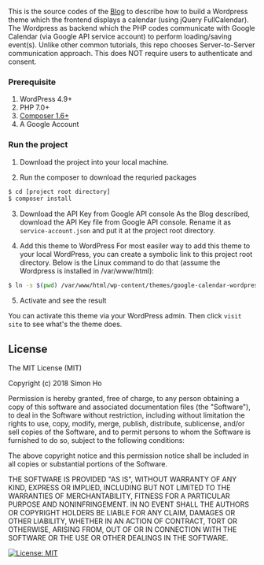 This is the source codes of the [Blog](https://blog.simonho.net/google-calendar-wordpress-theme-steps-by-steps/) to describe how to build a Wordpress theme which the frontend displays a calendar (using jQuery FullCalendar). The Wordpress as backend which the PHP codes communicate with Google Calendar (via Google API service account) to perform loading/saving event(s). Unlike other common tutorials, this repo chooses Server-to-Server communication approach. This does NOT require users to authenticate and consent.

### Prerequisite
1. WordPress 4.9+
2. PHP 7.0+
3. [Composer 1.6+](https://getcomposer.org/)
4. A Google Account

### Run the project

1. Download the project into your local machine.

2. Run the composer to download the requried packages
```bash
$ cd [project root directory]
$ composer install
```

3. Download the API Key from Google API console
As the Blog described, download the API Key file from Google API console. Rename it as `service-account.json` and put it at the project root directory.

4. Add this theme to WordPress
For most easiler way to add this theme to your local WordPress, you can create a symbolic link to this project root directory. Below is the Linux command to do that (assume the Wordpress is installed in /var/www/html):

```bash
$ ln -s $(pwd) /var/www/html/wp-content/themes/google-calendar-wordpress
```

5. Activate and see the result

You can activate this theme via your WordPress admin. Then click `visit site` to see what's the theme does.

## License

The MIT License (MIT)

Copyright (c) 2018 Simon Ho

Permission is hereby granted, free of charge, to any person obtaining a copy of this software and associated documentation files (the "Software"), to deal in the Software without restriction, including without limitation the rights to use, copy, modify, merge, publish, distribute, sublicense, and/or sell copies of the Software, and to permit persons to whom the Software is furnished to do so, subject to the following conditions:

The above copyright notice and this permission notice shall be included in all copies or substantial portions of the Software.

THE SOFTWARE IS PROVIDED "AS IS", WITHOUT WARRANTY OF ANY KIND, EXPRESS OR IMPLIED, INCLUDING BUT NOT LIMITED TO THE WARRANTIES OF MERCHANTABILITY, FITNESS FOR A PARTICULAR PURPOSE AND NONINFRINGEMENT. IN NO EVENT SHALL THE AUTHORS OR COPYRIGHT HOLDERS BE LIABLE FOR ANY CLAIM, DAMAGES OR OTHER LIABILITY, WHETHER IN AN ACTION OF CONTRACT, TORT OR OTHERWISE, ARISING FROM, OUT OF OR IN CONNECTION WITH THE SOFTWARE OR THE USE OR OTHER DEALINGS IN THE SOFTWARE.

[![License: MIT](https://img.shields.io/badge/License-MIT-yellow.svg)](https://opensource.org/licenses/MIT)

